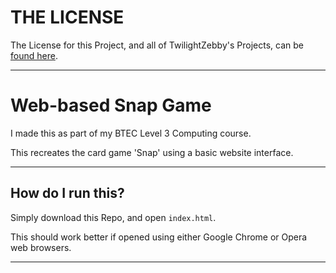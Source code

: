 # THE LICENSE
The License for this Project, and all of TwilightZebby's Projects, can be [found here](https://github.com/TwilightZebby/license/blob/main/license.md).

---
# Web-based Snap Game

I made this as part of my BTEC Level 3 Computing course.

This recreates the card game 'Snap' using a basic website interface.

---
## How do I run this?

Simply download this Repo, and open `index.html`.

This should work better if opened using either Google Chrome or Opera web browsers.

---
